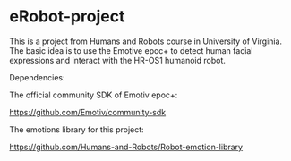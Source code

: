 # eRobot-project

This is a project from Humans and Robots course in University of Virginia. The basic idea is to use the Emotive epoc+ to detect human facial expressions and interact with the HR-OS1 humanoid robot.

Dependencies:

The official community SDK of Emotiv epoc+:

https://github.com/Emotiv/community-sdk

The emotions library for this project:

https://github.com/Humans-and-Robots/Robot-emotion-library


